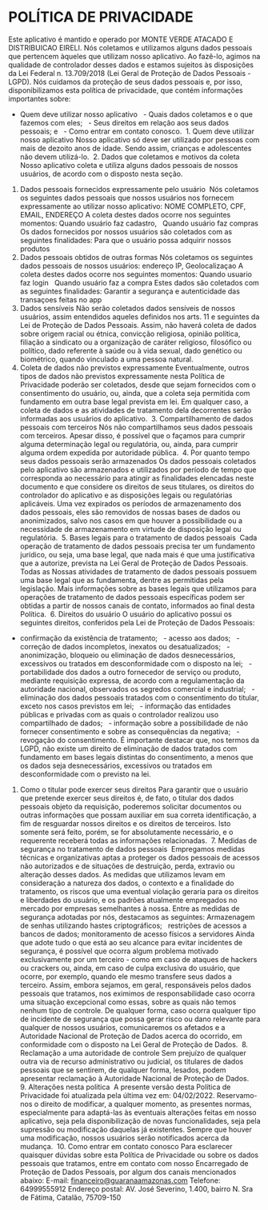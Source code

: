 # POLÍTICA DE PRIVACIDADE

  Este aplicativo é mantido e operado por MONTE VERDE ATACADO E DISTRIBUICAO EIRELI.
Nós coletamos e utilizamos alguns dados pessoais que pertencem àqueles que utilizam nosso aplicativo. Ao fazê-lo, agimos na qualidade de controlador desses dados e estamos sujeitos às disposições da Lei Federal n. 13.709/2018 (Lei Geral de Proteção de Dados Pessoais - LGPD).
Nós cuidamos da proteção de seus dados pessoais e, por isso, disponibilizamos esta política de privacidade, que contém informações importantes sobre:
- Quem deve utilizar nosso aplicativo	  - Quais dados coletamos e o que fazemos com eles;	  - Seus direitos em relação aos seus dados pessoais; e	  - Como entrar em contato conosco.
 1. Quem deve utilizar nosso aplicativo
Nosso aplicativo só deve ser utilizado por pessoas com mais de dezoito anos de idade. Sendo assim, crianças e adolescentes não devem utilizá-lo.
 2. Dados que coletamos e motivos da coleta
 Nosso aplicativo coleta e utiliza alguns dados pessoais de nossos usuários, de acordo com o disposto nesta seção.
1. Dados pessoais fornecidos expressamente pelo usuário
 Nós coletamos os seguintes dados pessoais que nossos usuários nos fornecem expressamente ao utilizar nosso aplicativo:
NOME COMPLETO, CPF, EMAIL, ENDEREÇO
A coleta destes dados ocorre nos seguintes momentos:
Quando usuário faz cadastro,	  Quando usuário faz compras
Os dados fornecidos por nossos usuários são coletados com as seguintes finalidades:
Para que o usuário possa adquirir nossos produtos
2. Dados pessoais obtidos de outras formas
Nós coletamos os seguintes dados pessoais de nossos usuários:
endereço IP, Geolocalizaçao
A coleta destes dados ocorre nos seguintes momentos:
Quando usuario faz login	  Quando usuário faz a compra
Estes dados são coletados com as seguintes finalidades:
Garantir a segurança e autenticidade das transaçoes feitas no app
3. Dados sensíveis
Não serão coletados dados sensíveis de nossos usuários, assim entendidos aqueles definidos nos arts. 11 e seguintes da Lei de Proteção de Dados Pessoais. Assim, não haverá coleta de dados sobre origem racial ou étnica, convicção religiosa, opinião política, filiação a sindicato ou a organização de caráter religioso, filosófico ou político, dado referente à saúde ou à vida sexual, dado genético ou biométrico, quando vinculado a uma pessoa natural.
4. Coleta de dados não previstos expressamente
Eventualmente, outros tipos de dados não previstos expressamente nesta Política de Privacidade poderão ser coletados, desde que sejam fornecidos com o consentimento do usuário, ou, ainda, que a coleta seja permitida com fundamento em outra base legal prevista em lei.
Em qualquer caso, a coleta de dados e as atividades de tratamento dela decorrentes serão informadas aos usuários do aplicativo.
 3. Compartilhamento de dados pessoais com terceiros
Nós não compartilhamos seus dados pessoais com terceiros. Apesar disso, é possível que o façamos para cumprir alguma determinação legal ou regulatória, ou, ainda, para cumprir alguma ordem expedida por autoridade pública.
 4. Por quanto tempo seus dados pessoais serão armazenados
Os dados pessoais coletados pelo aplicativo são armazenados e utilizados por período de tempo que corresponda ao necessário para atingir as finalidades elencadas neste documento e que considere os direitos de seus titulares, os direitos do controlador do aplicativo e as disposições legais ou regulatórias aplicáveis.
Uma vez expirados os períodos de armazenamento dos dados pessoais, eles são removidos de nossas bases de dados ou anonimizados, salvo nos casos em que houver a possibilidade ou a necessidade de armazenamento em virtude de disposição legal ou regulatória.
 5. Bases legais para o tratamento de dados pessoais
 Cada operação de tratamento de dados pessoais precisa ter um fundamento jurídico, ou seja, uma base legal, que nada mais é que uma justificativa que a autorize, prevista na Lei Geral de Proteção de Dados Pessoais.
Todas as Nossas atividades de tratamento de dados pessoais possuem uma base legal que as fundamenta, dentre as permitidas pela legislação. Mais informações sobre as bases legais que utilizamos para operações de tratamento de dados pessoais específicas podem ser obtidas a partir de nossos canais de contato, informados ao final desta Política.
 6. Direitos do usuário
O usuário do aplicativo possui os seguintes direitos, conferidos pela Lei de Proteção de Dados Pessoais:
- confirmação da existência de tratamento;	  - acesso aos dados;	  - correção de dados incompletos, inexatos ou desatualizados;	  - anonimização, bloqueio ou eliminação de dados desnecessários, excessivos ou tratados em desconformidade com o disposto na lei;	  - portabilidade dos dados a outro fornecedor de serviço ou produto, mediante requisição expressa, de acordo com a regulamentação da autoridade nacional, observados os segredos comercial e industrial;	  - eliminação dos dados pessoais tratados com o consentimento do titular, exceto nos casos previstos em lei;	  - informação das entidades públicas e privadas com as quais o controlador realizou uso compartilhado de dados;	  - informação sobre a possibilidade de não fornecer consentimento e sobre as consequências da negativa;	  - revogação do consentimento.
É importante destacar que, nos termos da LGPD, não existe um direito de eliminação de dados tratados com fundamento em bases legais distintas do consentimento, a menos que os dados seja desnecessários, excessivos ou tratados em desconformidade com o previsto na lei.
1. Como o titular pode exercer seus direitos
Para garantir que o usuário que pretende exercer seus direitos é, de fato, o titular dos dados pessoais objeto da requisição, poderemos solicitar documentos ou outras informações que possam auxiliar em sua correta identificação, a fim de resguardar nossos direitos e os direitos de terceiros. Isto somente será feito, porém, se for absolutamente necessário, e o requerente receberá todas as informações relacionadas.
 7. Medidas de segurança no tratamento de dados pessoais
 Empregamos medidas técnicas e organizativas aptas a proteger os dados pessoais de acessos não autorizados e de situações de destruição, perda, extravio ou alteração desses dados.
As medidas que utilizamos levam em consideração a natureza dos dados, o contexto e a finalidade do tratamento, os riscos que uma eventual violação geraria para os direitos e liberdades do usuário, e os padrões atualmente empregados no mercado por empresas semelhantes à nossa.
Entre as medidas de segurança adotadas por nós, destacamos as seguintes:
Armazenagem de senhas utilizando hastes criptográficos;	  restrições de acessos a bancos de dados; monitoramento de acesso físicos a servidores
Ainda que adote tudo o que está ao seu alcance para evitar incidentes de segurança, é possível que ocorra algum problema motivado exclusivamente por um terceiro - como em caso de ataques de hackers ou crackers ou, ainda, em caso de culpa exclusiva do usuário, que ocorre, por exemplo, quando ele mesmo transfere seus dados a terceiro. Assim, embora sejamos, em geral, responsáveis pelos dados pessoais que tratamos, nos eximimos de responsabilidade caso ocorra uma situação excepcional como essas, sobre as quais não temos nenhum tipo de controle.
De qualquer forma, caso ocorra qualquer tipo de incidente de segurança que possa gerar risco ou dano relevante para qualquer de nossos usuários, comunicaremos os afetados e a Autoridade Nacional de Proteção de Dados acerca do ocorrido, em conformidade com o disposto na Lei Geral de Proteção de Dados.
 8. Reclamação a uma autoridade de controle
Sem prejuízo de qualquer outra via de recurso administrativo ou judicial, os titulares de dados pessoais que se sentirem, de qualquer forma, lesados, podem apresentar reclamação à Autoridade Nacional de Proteção de Dados.
  9. Alterações nesta política
 A presente versão desta Política de Privacidade foi atualizada pela última vez em: 04/02/2022.
Reservamo-nos o direito de modificar, a qualquer momento, as presentes normas, especialmente para adaptá-las às eventuais alterações feitas em nosso aplicativo, seja pela disponibilização de novas funcionalidades, seja pela supressão ou modificação daquelas já existentes.
Sempre que houver uma modificação, nossos usuários serão notificados acerca da mudança.
 10. Como entrar em contato conosco
Para esclarecer quaisquer dúvidas sobre esta Política de Privacidade ou sobre os dados pessoais que tratamos, entre em contato com nosso Encarregado de Proteção de Dados Pessoais, por algum dos canais mencionados abaixo:
E-mail: financeiro@guaranaamazonas.com
Telefone: 64999555912
Endereço postal: AV. José Severino, 1.400, bairro N. Sra de Fátima, Catalão, 75709-150
